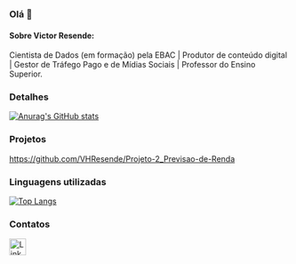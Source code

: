 ### Olá 👋

#### Sobre Victor Resende:
Cientista de Dados (em formação) pela EBAC | Produtor de conteúdo digital | Gestor de Tráfego Pago e de Mídias Sociais | Professor do Ensino Superior.


### Detalhes

[![Anurag's GitHub stats](https://github-readme-stats.vercel.app/api?username=VHResende&show_icons=true&theme=dark)](https://github.com/anuraghazra/github-readme-stats)

### Projetos

https://github.com/VHResende/Projeto-2_Previsao-de-Renda

### Linguagens utilizadas

[![Top Langs](https://github-readme-stats.vercel.app/api/top-langs/?username=VHResende&layout=compact)](https://github.com/VHResende)

### Contatos

[<img src='https://img.shields.io/badge/LinkedIn-0077B5?style=for-the-badge&logo=linkedin&logoColor=white' alt='Linkedin' height='30'>](https://www.linkedin.com/in/victor-resende-701370279/)
